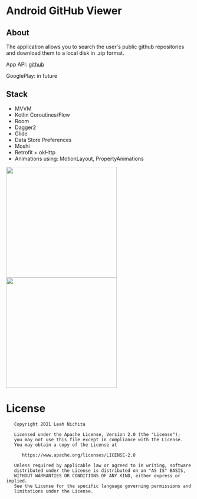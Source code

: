 # Android GitHub Viewer

## About

The application allows you to search the user's public github repositories and download them to a local disk in .zip format.

App API: [github](https://docs.github.com/en/rest)

GooglePlay: in future


## Stack
- MVVM
- Kotlin Coroutines/Flow
- Room
- Dagger2
- Glide
- Data Store Preferences
- Moshi
- Retrofit + okHttp
- Animations using: MotionLayout, PropertyAnimations


<p float="middle">
<img src="https://user-images.githubusercontent.com/68856530/127213059-9dd6f5f9-c0e8-41c0-b5dd-81ab8c7250c1.gif" height="300"/>
<img src="https://user-images.githubusercontent.com/68856530/127213065-87960882-4ca6-4e9a-b480-7ab094857419.gif" height="300"/>
</p>


# License

```
   Copyright 2021 Leah Nichita

   Licensed under the Apache License, Version 2.0 (the "License");
   you may not use this file except in compliance with the License.
   You may obtain a copy of the License at

      https://www.apache.org/licenses/LICENSE-2.0

   Unless required by applicable law or agreed to in writing, software
   distributed under the License is distributed on an "AS IS" BASIS,
   WITHOUT WARRANTIES OR CONDITIONS OF ANY KIND, either express or implied.
   See the License for the specific language governing permissions and
   limitations under the License.
```